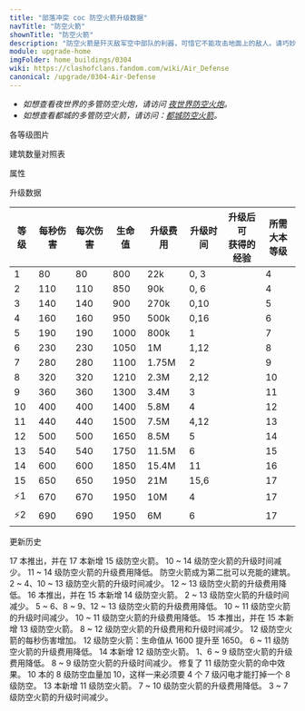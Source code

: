 ```yaml
---
title: "部落冲突 coc 防空火箭升级数据"
navTitle: "防空火箭"
shownTitle: "防空火箭"
description: "防空火箭是歼灭敌军空中部队的利器，可惜它不能攻击地面上的敌人。请巧妙部署防空火箭，最大限度保护您的领空。"
module: upgrade-home
imgFolder: home_buildings/0304
wiki: https://clashofclans.fandom.com/wiki/Air_Defense
canonical: /upgrade/0304-Air-Defense
---
```


- *如想查看夜世界的多管防空火炮，请访问 [夜世界防空火炮](/upgrade/1104-Firecrackers)。*
- *如想查看都城的多管防空火箭，请访问：[都城防空火箭](/upgrade/2203-Air-Defense)。*

<UnitInfo :folder="$frontmatter.imgFolder" imgSrc="Air_Defense15.png" :imgAlt="$frontmatter.navTitle" :description="$frontmatter.description" :isSmallImg="true" />

<SmallTitle>各等级图片</SmallTitle>

<Panel>
    <UnitImgGroup :folder="$frontmatter.imgFolder">
        <UnitImg imgTitle="1 级" imgSrc="Air_Defense1.png" />
        <UnitImg imgTitle="2 级" imgSrc="Air_Defense2.png" />
        <UnitImg imgTitle="3 级" imgSrc="Air_Defense3.png" />
        <UnitImg imgTitle="4 级" imgSrc="Air_Defense4.png" />
        <UnitImg imgTitle="5 级" imgSrc="Air_Defense5.png" />
        <UnitImg imgTitle="6 级" imgSrc="Air_Defense6.png" />
        <UnitImg imgTitle="7 级" imgSrc="Air_Defense7.png" />
        <UnitImg imgTitle="8 级" imgSrc="Air_Defense8.png" />
        <UnitImg imgTitle="9 级" imgSrc="Air_Defense9.png" />
        <UnitImg imgTitle="10 级" imgSrc="Air_Defense10.png" />
        <UnitImg imgTitle="11 级" imgSrc="Air_Defense11.png" />
        <UnitImg imgTitle="12 级" imgSrc="Air_Defense12.png" />
        <UnitImg imgTitle="13 级" imgSrc="Air_Defense13.png" />
        <UnitImg imgTitle="14 级" imgSrc="Air_Defense14.png" />
        <UnitImg imgTitle="15 级" imgSrc="Air_Defense15.png" />
    </UnitImgGroup>
</Panel>

<SmallTitle>建筑数量对照表</SmallTitle>

<BuildingNum>
    <BuildingNumRow title="大本等级" num="1 - 3, 4 - 5, 6, 7 - 8, 9 - 17" />
    <BuildingNumRow title="建筑数量" num="    0,     1, 2,     3,      4" />
</BuildingNum>

<SmallTitle>属性</SmallTitle>

<UnitProperties>
    <UnitProperty pKey="占地面积" pValue="3×3" />
    <UnitProperty pKey="判定面积" pValue="2×2" :isJudgeSquare="true" />
    <UnitProperty pKey="伤害类型" pValue="单体伤害" />
    <UnitProperty pKey="攻击的目标" pValue="仅空中目标" />
    <UnitProperty pKey="射程" pValue="10 格" />
    <UnitProperty pKey="攻速" pValue="1 秒/次" />
</UnitProperties>

<SmallTitle>升级数据</SmallTitle>

<script setup>
const tableExtraInfo = [
    {
        "column": 4,
        "type": "cost",
        "gpClass": "building",
        "icon": "Gold"
    },
    {
        "column": 5,
        "type": "time",
        "gpClass": "building"
    },
    {
        "column": 6,
        "type": "exp",
        "icon": "Exp"
    }
];
</script>

<UnitTable :tableExtraInfo="tableExtraInfo">

| 等级 | 每秒伤害 | 每次伤害 | 生命值 | 升级费用 |  升级时间  |升级后可<br>获得的经验| 所需<br>大本等级 |
| ---- |   ---   |   ---   |   ---  |   ---   |    ---    |        ---          |       ---      |
|   1  |    80   |    80   |   800  |   22k   |    0, 3   |                     |        4       |
|   2  |   110   |   110   |   850  |   90k   |    0, 6   |                     |        4       |
|   3  |   140   |   140   |   900  |  270k   |    0,10   |                     |        5       |
|   4  |   160   |   160   |   950  |  500k   |    0,16   |                     |        6       |
|   5  |   190   |   190   |  1000  |  800k   |    1      |                     |        7       |
|   6  |   230   |   230   |  1050  |    1M   |    1,12   |                     |        8       |
|   7  |   280   |   280   |  1100  | 1.75M   |    2      |                     |        9       |
|   8  |   320   |   320   |  1210  |  2.3M   |    2,12   |                     |       10       |
|   9  |   360   |   360   |  1300  |  3.4M   |    3      |                     |       11       |
|  10  |   400   |   400   |  1400  |  5.8M   |    4      |                     |       12       |
|  11  |   440   |   440   |  1500  |  7.5M   |    4,12   |                     |       13       |
|  12  |   500   |   500   |  1650  |  8.5M   |    5      |                     |       14       |
|  13  |   540   |   540   |  1750  | 11.5M   |    6      |                     |       15       |
|  14  |   600   |   600   |  1850  | 15.4M   |   11      |                     |       16       |
|  15  |   650   |   650   |  1950  |   21M   |   15,6    |                     |       17       |
| ⚡1  |   670   |   670   |  1950  |   10M   |    4      |                     |       17       |
| ⚡2  |   690   |   690   |  1950  |    6M   |    6      |                     |       17       |
</UnitTable>

<SmallTitle>更新历史</SmallTitle>

<Timeline>
    <TimelineItem date="2024/11/25">
        <TimelineRow>17 本推出，并在 17 本新增 15 级防空火箭。</TimelineRow>
        <TimelineRow>10 ~ 14 级防空火箭的升级时间减少。</TimelineRow>
        <TimelineRow>11 ~ 14 级防空火箭的升级费用降低。</TimelineRow>
        <TimelineRow>防空火箭成为第二批可以充能的建筑。</TimelineRow>
    </TimelineItem>
    <TimelineItem date="2024/06/18">
        <TimelineRow>2 ~ 4、10 ~ 13 级防空火箭的升级时间减少。</TimelineRow>
        <TimelineRow>12 ~ 13 级防空火箭的升级费用降低。</TimelineRow>
    </TimelineItem>
    <TimelineItem date="2023/12/12">
        <TimelineRow>16 本推出，并在 15 本新增 14 级防空火箭。</TimelineRow>
        <TimelineRow>2 ~ 13 级防空火箭的升级时间减少。</TimelineRow>
        <TimelineRow>5 ~ 6、8 ~ 9、12 ~ 13 级防空火箭的升级费用降低。</TimelineRow>
    </TimelineItem>
    <TimelineItem date="2023/06/12">
        <TimelineRow>10 ~ 11 级防空火箭的升级时间减少。</TimelineRow>
        <TimelineRow>10 ~ 11 级防空火箭的升级费用降低。</TimelineRow>
    </TimelineItem>
    <TimelineItem date="2022/10/10">
        <TimelineRow>15 本推出，并在 15 本新增 13 级防空火箭。</TimelineRow>
        <TimelineRow>8 ~ 12 级防空火箭的升级费用和升级时间减少。</TimelineRow>
    </TimelineItem>
    <TimelineItem date="2022/09/13">
        <TimelineRow>12 级防空火箭的每秒伤害增加。</TimelineRow>
    </TimelineItem>
    <TimelineItem date="2022/05/02">
        <TimelineRow>12 级防空火箭：生命值从 1600 提升至 1650。</TimelineRow>
    </TimelineItem>
    <TimelineItem date="2021/12/09">
        <TimelineRow>6 ~ 11 级防空火箭的升级费用降低。</TimelineRow>
    </TimelineItem>
        <TimelineItem date="2021/06/15">
        <TimelineRow>14 本新增 12 级防空火箭。</TimelineRow>
    </TimelineItem>
    <TimelineItem date="2021/04/12">
        <TimelineRow>1、6 ~ 9 级防空火箭的升级费用降低。</TimelineRow>
        <TimelineRow>8 ~ 9 级防空火箭的升级时间减少。</TimelineRow>
    </TimelineItem>
    <TimelineItem date="2021/01/20">
        <TimelineRow>修复了 11 级防空火箭的命中效果。</TimelineRow>
    </TimelineItem>
    <TimelineItem date="2020/10/12">
        <TimelineRow>10 本的 8 级防空血量加 10，这样一来必须要 4 个 7 级闪电才能打掉一个 8 级防空。</TimelineRow>
    </TimelineItem>
    <TimelineItem date="2019/12/09">
        <TimelineRow>13 本新增 11 级防空火箭。</TimelineRow>
    </TimelineItem>
        <TimelineItem date="2019/04/02">
        <TimelineRow>7 ~ 10 级防空火箭的升级费用降低。</TimelineRow>
        <TimelineRow>3 ~ 7 级防空火箭的升级时间减少。</TimelineRow>
    </TimelineItem>
    <TimelineItem :historyBottom="true" />
</Timeline>